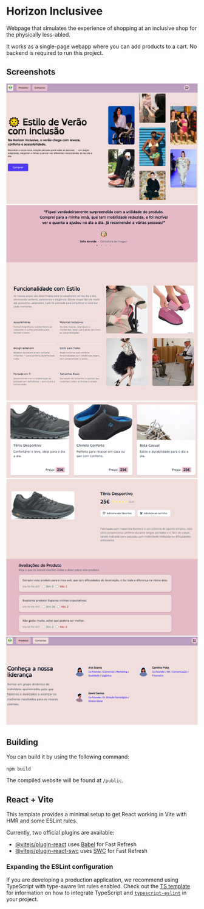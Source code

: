 # Horizon Inclusivee

Webpage that simulates the experience of shopping at an inclusive shop for the physically less-abled.

It works as a single-page webapp where you can add products to a cart. No backend is required to run this project.
## Screenshots

![Screenshot 1](assets/1.png)
![Screenshot 2](assets/2.png)
![Screenshot 3](assets/3.png)
![Screenshot 4](assets/4.png)
![Screenshot 5](assets/5.png)
## Building

You can build it by using the following command:

`npm build`

The compiled website will be found at `/public`.

## React + Vite

This template provides a minimal setup to get React working in Vite with HMR and some ESLint rules.

Currently, two official plugins are available:

- [@vitejs/plugin-react](https://github.com/vitejs/vite-plugin-react/blob/main/packages/plugin-react) uses [Babel](https://babeljs.io/) for Fast Refresh
- [@vitejs/plugin-react-swc](https://github.com/vitejs/vite-plugin-react/blob/main/packages/plugin-react-swc) uses [SWC](https://swc.rs/) for Fast Refresh

### Expanding the ESLint configuration

If you are developing a production application, we recommend using TypeScript with type-aware lint rules enabled. Check out the [TS template](https://github.com/vitejs/vite/tree/main/packages/create-vite/template-react-ts) for information on how to integrate TypeScript and [`typescript-eslint`](https://typescript-eslint.io) in your project.
